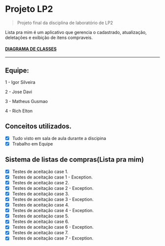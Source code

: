# Projeto LP2
> Projeto final da disciplina de laboratório de LP2

Lista pra mim é um aplicativo que gerencia o cadastrado, atualização, deletações e exibição de itens compraveis.

#### [DIAGRAMA DE CLASSES](https://drive.google.com/file/d/1nEb6keHoAH5x4pthC9IGggCncBpPKWAk/view)
------------

## Equipe:

1 - Igor Silveira

2 - Jose Davi

3 - Matheus Gusmao

4 - Rich Elton

## Conceitos utilizados.

- [X] Tudo visto em sala de aula durante a discipina
- [X] Trabalho em Equipe

## Sistema de listas de compras(Lista pra mim)

- [X] Testes de aceitação case 1.
- [X] Testes de aceitação case 1 - Exception.
- [X] Testes de aceitação case 2.
- [X] Testes de aceitação case 2 - Exception.
- [X] Testes de aceitação case 3.
- [X] Testes de aceitação case 3 - Exception.
- [X] Testes de aceitação case 4.
- [X] Testes de aceitação case 4 - Exception.
- [X] Testes de aceitação case 5.
- [X] Testes de aceitação case 6.
- [X] Testes de aceitação case 6 - Exception.
- [X] Testes de aceitação case 7.
- [X] Testes de aceitação case 7 - Exception.
